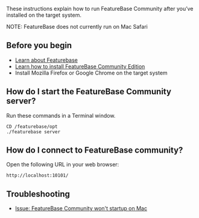 These instructions explain how to run FeatureBase Community after you’ve installed on the target system.

NOTE: FeatureBase does not currently run on Mac Safari

## Before you begin

* [Learn about Featurebase](welcome.md)
* [Learn how to install FeatureBase Community Edition](/community/part1-install-fb-locally.md)
* Install Mozilla Firefox or Google Chrome on the target system

## How do I start the FeatureBase Community server?

Run these commands in a Terminal window.

```
CD /featurebase/opt
./featurebase server
```

## How do I connect to FeatureBase community?

Open the following URL in your web browser:

```
http://localhost:10101/
```

## Troubleshooting

* [Issue: FeatureBase Community won't startup on Mac](/community/issue-fb-community-mac.md)
